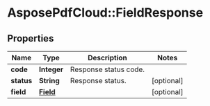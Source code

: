 # AsposePdfCloud::FieldResponse


## Properties
Name | Type | Description | Notes
------------ | ------------- | ------------- | -------------
**code** | **Integer** | Response status code. | 
**status** | **String** | Response status. | [optional] 
**field** | [**Field**](Field.md) |  | [optional] 


